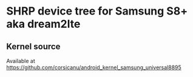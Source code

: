 # SHRP device tree for Samsung S8+ aka dream2lte

## Kernel source 
Available at https://github.com/corsicanu/android_kernel_samsung_universal8895

